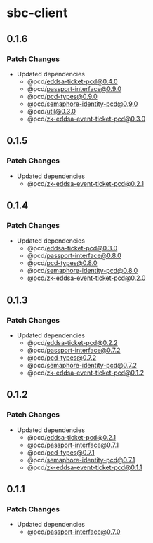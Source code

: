 # sbc-client

## 0.1.6

### Patch Changes

- Updated dependencies
  - @pcd/eddsa-ticket-pcd@0.4.0
  - @pcd/passport-interface@0.9.0
  - @pcd/pcd-types@0.9.0
  - @pcd/semaphore-identity-pcd@0.9.0
  - @pcd/util@0.3.0
  - @pcd/zk-eddsa-event-ticket-pcd@0.3.0

## 0.1.5

### Patch Changes

- Updated dependencies
  - @pcd/zk-eddsa-event-ticket-pcd@0.2.1

## 0.1.4

### Patch Changes

- Updated dependencies
  - @pcd/eddsa-ticket-pcd@0.3.0
  - @pcd/passport-interface@0.8.0
  - @pcd/pcd-types@0.8.0
  - @pcd/semaphore-identity-pcd@0.8.0
  - @pcd/zk-eddsa-event-ticket-pcd@0.2.0

## 0.1.3

### Patch Changes

- Updated dependencies
  - @pcd/eddsa-ticket-pcd@0.2.2
  - @pcd/passport-interface@0.7.2
  - @pcd/pcd-types@0.7.2
  - @pcd/semaphore-identity-pcd@0.7.2
  - @pcd/zk-eddsa-event-ticket-pcd@0.1.2

## 0.1.2

### Patch Changes

- Updated dependencies
  - @pcd/eddsa-ticket-pcd@0.2.1
  - @pcd/passport-interface@0.7.1
  - @pcd/pcd-types@0.7.1
  - @pcd/semaphore-identity-pcd@0.7.1
  - @pcd/zk-eddsa-event-ticket-pcd@0.1.1

## 0.1.1

### Patch Changes

- Updated dependencies
  - @pcd/passport-interface@0.7.0
